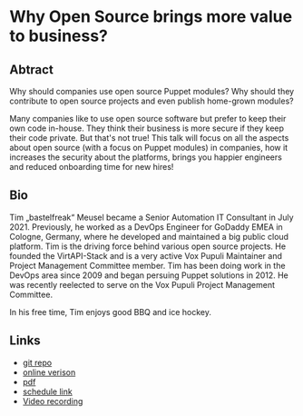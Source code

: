 # Why Open Source brings more value to business?

## Abtract

Why should companies use open source Puppet modules?
Why should they contribute to open source projects and even publish home-grown modules?

Many companies like to use open source software but prefer to keep their own code in-house. They think their business is more secure if they keep their code private. But that's not true!
This talk will focus on all the aspects about open source (with a focus on Puppet modules) in companies, how it increases the security about the platforms, brings you happier engineers and reduced onboarding time for new hires!

## Bio

Tim „bastelfreak“ Meusel became a Senior Automation IT Consultant in July 2021. Previously, he worked as a DevOps Engineer for GoDaddy EMEA in Cologne, Germany, where he developed and maintained a big public cloud platform. Tim is the driving force behind various open source projects. He founded the VirtAPI-Stack and is a very active Vox Pupuli Maintainer and Project Management Committee member. Tim has been doing work in the DevOps area since 2009 and began persuing Puppet solutions in 2012. He was recently reelected to serve on the Vox Pupuli Project Management Committee.

In his free time, Tim enjoys good BBQ and ice hockey.

## Links

* [git repo](https://github.com/bastelfreak/puppetize2021)
* [online verison](https://bastelfreak.de/puppetize2021)
* [pdf](Tim_Meusel_-_Why_Open_Source_brings_more_value_to_business.pdf)
* [schedule link](https://events.puppet.com/event/puppetize-digital-21/why-does-open-source-bring-more-value-to-business-2/)
* [Video recording](https://www.youtube.com/watch?v=4gNLQgXr93Q)
